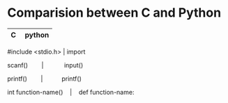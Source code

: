 
# Comparision between C and Python

C | python
------ | ------------------

#include <stdio.h> | import <function-name>

scanf()        |            input()

printf()        |           printf()

int function-name()    |    def function-name:

